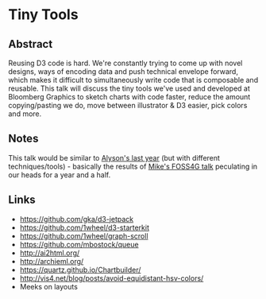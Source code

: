 # Tiny Tools

## Abstract

Reusing D3 code is hard. We're constantly trying to come up with novel designs, ways of encoding data and push technical envelope forward, which makes it difficult to simultaneously write code that is composable and reusable. This talk will discuss the tiny tools we've used and developed at Bloomberg Graphics to sketch charts with code faster, reduce the amount copying/pasting we do, move between illustrator & D3 easier, pick colors and more. 


## Notes

This talk would be similar to [Alyson's last year](https://www.youtube.com/watch?v=c327ir3qvEo) (but with different techniques/tools) - basically the results of [Mike's FOSS4G talk](https://vimeo.com/106198518) peculating in our heads for a year and a half.   


## Links

- https://github.com/gka/d3-jetpack
- https://github.com/1wheel/d3-starterkit
- https://github.com/1wheel/graph-scroll
- https://github.com/mbostock/queue
- http://ai2html.org/
- http://archieml.org/
- https://quartz.github.io/Chartbuilder/
- http://vis4.net/blog/posts/avoid-equidistant-hsv-colors/
- Meeks on layouts